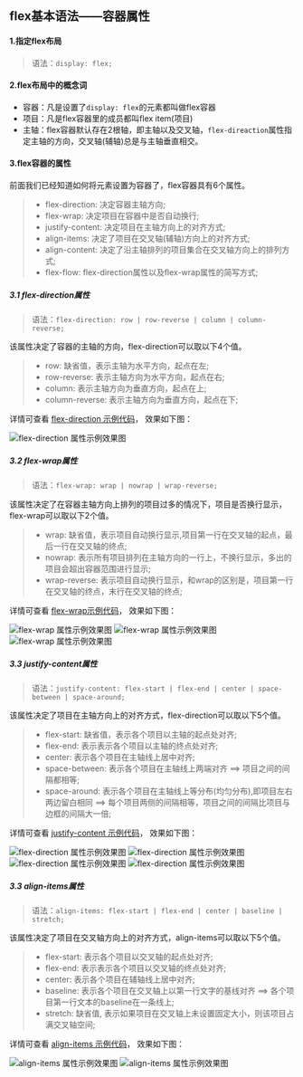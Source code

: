 ## flex基本语法——容器属性 ##
#### 1.指定flex布局   
> 语法：`display: flex;`  
	 
#### 2.flex布局中的概念词   

* 容器：凡是设置了`display: flex`的元素都叫做flex容器
* 项目：凡是flex容器里的成员都叫flex item(项目)
* 主轴：flex容器默认存在2根轴，即主轴以及交叉轴，`flex-direaction`属性指定主轴的方向，交叉轴(辅轴)总是与主轴垂直相交。

#### 3.flex容器的属性  
前面我们已经知道如何将元素设置为容器了，flex容器具有6个属性。
> * flex-direction: 决定容器主轴方向;
> * flex-wrap: 决定项目在容器中是否自动换行;
> * justify-content: 决定项目在主轴方向上的对齐方式;
> * align-items: 决定了项目在交叉轴(辅轴)方向上的对齐方式;
> * align-content: 决定了沿主轴排列的项目集合在交叉轴方向上的排列方式;
> * flex-flow: flex-direction属性以及flex-wrap属性的简写方式;

##### 3.1 flex-direction属性  
> 语法：`flex-direction: row | row-reverse | column | column-reverse;`  

该属性决定了容器的主轴的方向，flex-direction可以取以下4个值。  
> * row: 缺省值，表示主轴为水平方向，起点在左;   
> * row-reverse: 表示主轴方向为水平方向，起点在右;  
> * column: 表示主轴方向为垂直方向，起点在上;  
> * column-reverse: 表示主轴方向为垂直方向，起点在下;  

详情可查看 [flex-direction 示例代码](../lesson/lesson1.html)， 效果如下图：
 

![flex-direction 属性示例效果图](../images/flex-direction属性.png)

##### 3.2 flex-wrap属性  
> 语法：`flex-wrap: wrap | nowrap | wrap-reverse;`  

该属性决定了在容器主轴方向上排列的项目过多的情况下，项目是否换行显示，flex-wrap可以取以下2个值。  
> * wrap: 缺省值，表示项目自动换行显示,项目第一行在交叉轴的起点，最后一行在交叉轴的终点;   
> * nowrap: 表示所有项目排列在主轴方向的一行上，不换行显示，多出的项目会超出容器范围进行显示;   
> * wrap-reverse: 表示项目自动换行显示，和wrap的区别是，项目第一行在交叉轴的终点，末行在交叉轴的终点;

详情可查看 [flex-wrap示例代码](../lesson/lesson2.html)， 效果如下图：  

![flex-wrap 属性示例效果图](../images/flex-wrap1.png)
![flex-wrap 属性示例效果图](../images/flex-wrap2.png)
![flex-wrap 属性示例效果图](../images/flex-wrap3.png)

##### 3.3 justify-content属性  
> 语法：`justify-content: flex-start | flex-end | center | space-between | space-around;`  

该属性决定了项目在主轴方向上的对齐方式，flex-direction可以取以下5个值。  
> * flex-start: 缺省值，表示各个项目以主轴的起点处对齐;   
> * flex-end: 表示表示各个项目以主轴的终点处对齐;  
> * center: 表示各个项目在主轴线上居中对齐;  
> * space-between: 表示各个项目在主轴线上两端对齐 ==> 项目之间的间隔都相等; 
> * space-around: 表示各个项目在主轴线上等分布(均匀分布),即项目左右两边留白相同 ==> 每个项目两侧的间隔相等，项目之间的间隔比项目与边框的间隔大一倍; 

详情可查看 [justify-content 示例代码](../lesson/lesson3.html)， 效果如下图：
 
![flex-direction 属性示例效果图](../images/justify-content1.png)
![flex-direction 属性示例效果图](../images/justify-content2.png)
![flex-direction 属性示例效果图](../images/justify-content3.png)
![flex-direction 属性示例效果图](../images/justify-content4.png)

##### 3.3 align-items属性  
> 语法：`align-items: flex-start | flex-end | center | baseline | stretch;`  

该属性决定了项目在交叉轴方向上的对齐方式，align-items可以取以下5个值。  
> * flex-start: 表示各个项目以交叉轴的起点处对齐;   
> * flex-end: 表示表示各个项目以交叉轴的终点处对齐;  
> * center: 表示各个项目在辅轴线上居中对齐;  
> * baseline: 表示各个项目在交叉轴上以第一行文字的基线对齐 ==> 各个项目第一行文本的baseline在一条线上; 
> * stretch: 缺省值, 表示如果项目在交叉轴上未设置固定大小，则该项目占满交叉轴空间; 

详情可查看 [align-items 示例代码](../lesson/lesson4.html)， 效果如下图：
 
![align-items 属性示例效果图](../images/align-items1.png)
![align-items 属性示例效果图](../images/align-items2.png)






